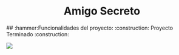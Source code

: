 <h1 align="center">Amigo Secreto</h1>
## :hammer:Funcionalidades del proyecto:
:construction: Proyecto Terminado :construction:
   <p align="left">
   <img src="https://img.shields.io/badge/STATUS-EN%20TERMINADO-green">
   </p>

